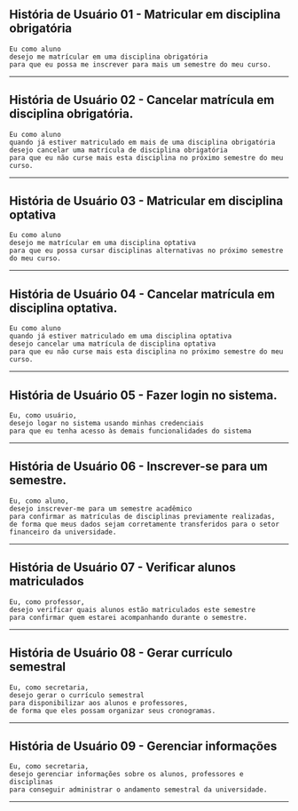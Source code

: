 ##  História de Usuário 01 - Matricular em disciplina obrigatória

    Eu como aluno
    desejo me matrícular em uma disciplina obrigatória
    para que eu possa me inscrever para mais um semestre do meu curso.

___

## História de Usuário 02 - Cancelar matrícula em disciplina obrigatória.

    Eu como aluno
    quando já estiver matriculado em mais de uma disciplina obrigatória
    desejo cancelar uma matrícula de disciplina obrigatória
    para que eu não curse mais esta disciplina no próximo semestre do meu curso.

___

##  História de Usuário 03 - Matricular em disciplina optativa

    Eu como aluno
    desejo me matrícular em uma disciplina optativa
    para que eu possa cursar disciplinas alternativas no próximo semestre do meu curso.

___

## História de Usuário 04 - Cancelar matrícula em disciplina optativa.

    Eu como aluno
    quando já estiver matriculado em uma disciplina optativa
    desejo cancelar uma matrícula de disciplina optativa
    para que eu não curse mais esta disciplina no próximo semestre do meu curso.

___

## História de Usuário 05 - Fazer login no sistema.

    Eu, como usuário,
    desejo logar no sistema usando minhas credenciais
    para que eu tenha acesso às demais funcionalidades do sistema

___

## História de Usuário 06 - Inscrever-se para um semestre.

    Eu, como aluno,
    desejo inscrever-me para um semestre acadêmico
    para confirmar as matrículas de disciplinas previamente realizadas, 
    de forma que meus dados sejam corretamente transferidos para o setor financeiro da universidade.

___

## História de Usuário 07 - Verificar alunos matriculados

    Eu, como professor,
    desejo verificar quais alunos estão matriculados este semestre
    para confirmar quem estarei acompanhando durante o semestre.

___

## História de Usuário 08 - Gerar currículo semestral

    Eu, como secretaria,
    desejo gerar o currículo semestral
    para disponibilizar aos alunos e professores,
    de forma que eles possam organizar seus cronogramas.

___

## História de Usuário 09 - Gerenciar informações

    Eu, como secretaria,
    desejo gerenciar informações sobre os alunos, professores e disciplinas
    para conseguir administrar o andamento semestral da universidade.

___